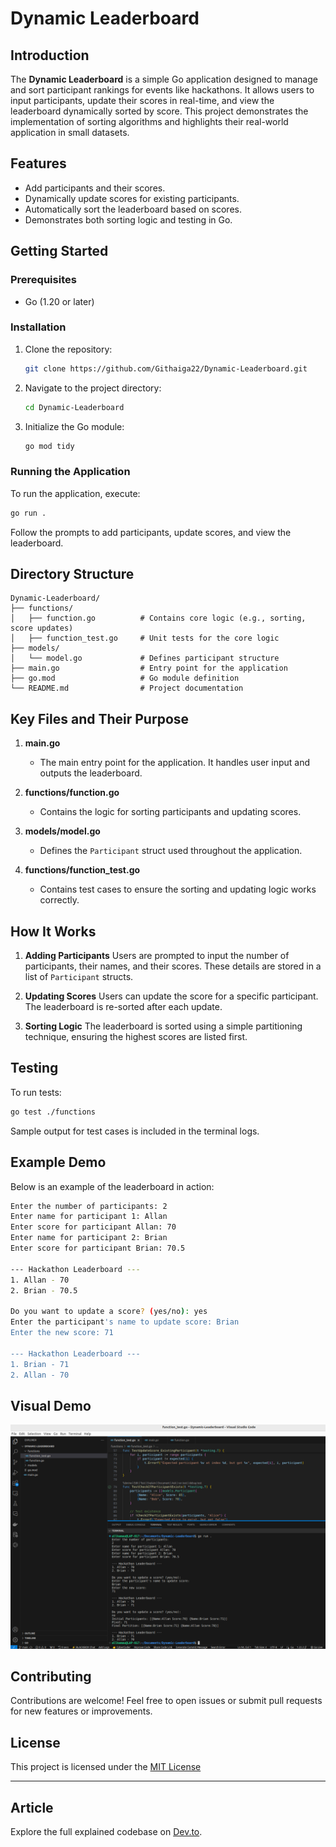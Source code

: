# Dynamic Leaderboard

## Introduction
The **Dynamic Leaderboard** is a simple Go application designed to manage and sort participant rankings for events like hackathons. It allows users to input participants, update their scores in real-time, and view the leaderboard dynamically sorted by score. This project demonstrates the implementation of sorting algorithms and highlights their real-world application in small datasets.

## Features
- Add participants and their scores.
- Dynamically update scores for existing participants.
- Automatically sort the leaderboard based on scores.
- Demonstrates both sorting logic and testing in Go.

## Getting Started
### Prerequisites
- Go (1.20 or later)

### Installation
1. Clone the repository:
   ```bash
   git clone https://github.com/Githaiga22/Dynamic-Leaderboard.git
   ```
2. Navigate to the project directory:
   ```bash
   cd Dynamic-Leaderboard
   ```
3. Initialize the Go module:
   ```bash
   go mod tidy
   ```

### Running the Application
To run the application, execute:
```bash
go run .
```
Follow the prompts to add participants, update scores, and view the leaderboard.


## Directory Structure
```
Dynamic-Leaderboard/
├── functions/
│   ├── function.go          # Contains core logic (e.g., sorting, score updates)
│   ├── function_test.go     # Unit tests for the core logic
├── models/
│   └── model.go             # Defines participant structure
├── main.go                  # Entry point for the application
├── go.mod                   # Go module definition
└── README.md                # Project documentation
```

## Key Files and Their Purpose
1. **main.go**
   - The main entry point for the application. It handles user input and outputs the leaderboard.

2. **functions/function.go**
   - Contains the logic for sorting participants and updating scores.

3. **models/model.go**
   - Defines the `Participant` struct used throughout the application.

4. **functions/function_test.go**
   - Contains test cases to ensure the sorting and updating logic works correctly.

## How It Works
1. **Adding Participants**
   Users are prompted to input the number of participants, their names, and their scores. These details are stored in a list of `Participant` structs.

2. **Updating Scores**
   Users can update the score for a specific participant. The leaderboard is re-sorted after each update.

3. **Sorting Logic**
   The leaderboard is sorted using a simple partitioning technique, ensuring the highest scores are listed first.

## Testing
To run tests:
```bash
go test ./functions
```
Sample output for test cases is included in the terminal logs.

## Example Demo
Below is an example of the leaderboard in action:

```bash
Enter the number of participants: 2
Enter name for participant 1: Allan
Enter score for participant Allan: 70
Enter name for participant 2: Brian
Enter score for participant Brian: 70.5

--- Hackathon Leaderboard ---
1. Allan - 70
2. Brian - 70.5

Do you want to update a score? (yes/no): yes
Enter the participant's name to update score: Brian
Enter the new score: 71

--- Hackathon Leaderboard ---
1. Brian - 71
2. Allan - 70
```

## Visual Demo
![Dynamic Leaderboard Demo](Demo/Demo.png)

## Contributing
Contributions are welcome! Feel free to open issues or submit pull requests for new features or improvements.

## License
This project is licensed under the [MIT License](LICENSE)

---
## Article
Explore the full explained codebase on [Dev.to](https://dev.to/githaiga22/mastering-algorithms-with-go-a-beginners-guide-to-sorting-small-data-sets-1nn9).
